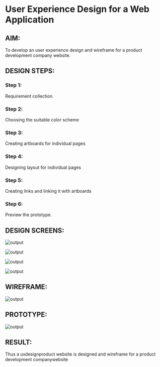 # User Experience Design for a Web Application
## AIM:
To develop an user experience design and wireframe for a product development company website.

## DESIGN STEPS:
### Step 1: 
Requirement collection.
### Step 2:
Choosing the suitable color scheme
### Step 3: 
Creating artboards for individual pages
### Step 4:
Designing layout for individual pages
### Step 5:
Creating links and linking it with artboards
### Step 6:
Preview the prototype.

## DESIGN SCREENS:
![output](./static/img/sar14.jpg)

![output](./static/img/sar14.jpg)

![output](./static/img/sar14.jpg)

![output](./static/img/sar14.jpg)

## WIREFRAME:


![output](./static/img/wire.jpg)

## PROTOTYPE:
![output](./static/img/proto.jpg)



## RESULT:

 Thus a uxdesignproduct website is designed and wireframe for a product development companywebsite